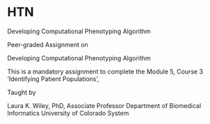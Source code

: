 # HTN
Developing Computational Phenotyping Algorithm


Peer-graded Assignment on 

Developing Computational Phenotyping Algorithm

This is a mandatory assignment to complete the Module 5, Course 3 ‘Identifying Patient Populations’,

Taught by 

Laura K. Wiley, PhD, Associate Professor
Department of Biomedical Informatics
University of Colorado System




